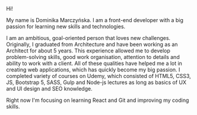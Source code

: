Hi! 

My name is Dominika Marczyńska. I am a front-end developer with a big passion for learning new skills and technologies. 

I am an ambitious, goal-oriented person that loves new challenges. Originally, I graduated from Architecture and have been working as an Architect for about 5 years. This experience allowed me to develop problem-solving skills, good work organisation, attention to details and ability to work with a client. All of these qualities have helped me a lot in creating web applications, which has quickly become my big passion. I completed variety of courses on Udemy, which consisted of HTML5, CSS3, JS, Bootstrap 5, SASS, Gulp and Node-js lectures as long as basics of UX and UI design and SEO knowledge. 

Right now I'm focusing on learning React and Git and improving my coding skills.


<!-- 
Here are some ideas to get you started:

- 🔭 I’m currently working on ...
- 🌱 I’m currently learning ...
- 👯 I’m looking to collaborate on ...
- 🤔 I’m looking for help with ...
- 💬 Ask me about ...
- 📫 How to reach me: ...
- 😄 Pronouns: ...
- ⚡ Fun fact: ...
--> 
